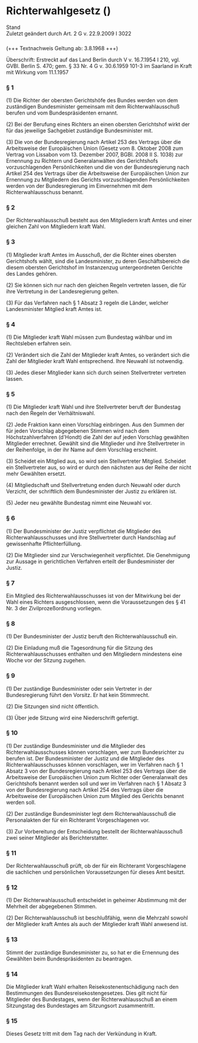 Richterwahlgesetz ()
====================

Stand  
Zuletzt geändert durch Art. 2 G v. 22.9.2009 I 3022

### 

(+++ Textnachweis Geltung ab: 3.8.1968 +++)

Überschrift: Erstreckt auf das Land Berlin durch V v. 16.7.1954 I 210, vgl. GVBl. Berlin S. 470; gem. § 33 Nr. 4 G v. 30.6.1959 101-3 im Saarland in Kraft mit Wirkung vom 11.1.1957

### § 1

(1) Die Richter der obersten Gerichtshöfe des Bundes werden von dem zuständigen Bundesminister gemeinsam mit dem Richterwahlausschuß berufen und vom Bundespräsidenten ernannt.

(2) Bei der Berufung eines Richters an einen obersten Gerichtshof wirkt der für das jeweilige Sachgebiet zuständige Bundesminister mit.

(3) Die von der Bundesregierung nach Artikel 253 des Vertrags über die Arbeitsweise der Europäischen Union (Gesetz vom 8. Oktober 2008 zum Vertrag von Lissabon vom 13. Dezember 2007, BGBl. 2008 II S. 1038) zur Ernennung zu Richtern und Generalanwälten des Gerichtshofs vorzuschlagenden Persönlichkeiten und die von der Bundesregierung nach Artikel 254 des Vertrags über die Arbeitsweise der Europäischen Union zur Ernennung zu Mitgliedern des Gerichts vorzuschlagenden Persönlichkeiten werden von der Bundesregierung im Einvernehmen mit dem Richterwahlausschuss benannt.

### § 2

Der Richterwahlausschuß besteht aus den Mitgliedern kraft Amtes und einer gleichen Zahl von Mitgliedern kraft Wahl.

### § 3

(1) Mitglieder kraft Amtes im Ausschuß, der die Richter eines obersten Gerichtshofs wählt, sind die Landesminister, zu deren Geschäftsbereich die diesem obersten Gerichtshof im Instanzenzug untergeordneten Gerichte des Landes gehören.

(2) Sie können sich nur nach den gleichen Regeln vertreten lassen, die für ihre Vertretung in der Landesregierung gelten.

(3) Für das Verfahren nach § 1 Absatz 3 regeln die Länder, welcher Landesminister Mitglied kraft Amtes ist.

### § 4

(1) Die Mitglieder kraft Wahl müssen zum Bundestag wählbar und im Rechtsleben erfahren sein.

(2) Verändert sich die Zahl der Mitglieder kraft Amtes, so verändert sich die Zahl der Mitglieder kraft Wahl entsprechend. Ihre Neuwahl ist notwendig.

(3) Jedes dieser Mitglieder kann sich durch seinen Stellvertreter vertreten lassen.

### § 5

(1) Die Mitglieder kraft Wahl und ihre Stellvertreter beruft der Bundestag nach den Regeln der Verhältniswahl.

(2) Jede Fraktion kann einen Vorschlag einbringen. Aus den Summen der für jeden Vorschlag abgegebenen Stimmen wird nach dem Höchstzahlverfahren (d'Hondt) die Zahl der auf jeden Vorschlag gewählten Mitglieder errechnet. Gewählt sind die Mitglieder und ihre Stellvertreter in der Reihenfolge, in der ihr Name auf dem Vorschlag erscheint.

(3) Scheidet ein Mitglied aus, so wird sein Stellvertreter Mitglied. Scheidet ein Stellvertreter aus, so wird er durch den nächsten aus der Reihe der nicht mehr Gewählten ersetzt.

(4) Mitgliedschaft und Stellvertretung enden durch Neuwahl oder durch Verzicht, der schriftlich dem Bundesminister der Justiz zu erklären ist.

(5) Jeder neu gewählte Bundestag nimmt eine Neuwahl vor.

### § 6

(1) Der Bundesminister der Justiz verpflichtet die Mitglieder des Richterwahlausschusses und ihre Stellvertreter durch Handschlag auf gewissenhafte Pflichterfüllung.

(2) Die Mitglieder sind zur Verschwiegenheit verpflichtet. Die Genehmigung zur Aussage in gerichtlichen Verfahren erteilt der Bundesminister der Justiz.

### § 7

Ein Mitglied des Richterwahlausschusses ist von der Mitwirkung bei der Wahl eines Richters ausgeschlossen, wenn die Voraussetzungen des § 41 Nr. 3 der Zivilprozeßordnung vorliegen.

### § 8

(1) Der Bundesminister der Justiz beruft den Richterwahlausschuß ein.

(2) Die Einladung muß die Tagesordnung für die Sitzung des Richterwahlausschusses enthalten und den Mitgliedern mindestens eine Woche vor der Sitzung zugehen.

### § 9

(1) Der zuständige Bundesminister oder sein Vertreter in der Bundesregierung führt den Vorsitz. Er hat kein Stimmrecht.

(2) Die Sitzungen sind nicht öffentlich.

(3) Über jede Sitzung wird eine Niederschrift gefertigt.

### § 10

(1) Der zuständige Bundesminister und die Mitglieder des Richterwahlausschusses können vorschlagen, wer zum Bundesrichter zu berufen ist. Der Bundesminister der Justiz und die Mitglieder des Richterwahlausschusses können vorschlagen, wer im Verfahren nach § 1 Absatz 3 von der Bundesregierung nach Artikel 253 des Vertrags über die Arbeitsweise der Europäischen Union zum Richter oder Generalanwalt des Gerichtshofs benannt werden soll und wer im Verfahren nach § 1 Absatz 3 von der Bundesregierung nach Artikel 254 des Vertrags über die Arbeitsweise der Europäischen Union zum Mitglied des Gerichts benannt werden soll.

(2) Der zuständige Bundesminister legt dem Richterwahlausschuß die Personalakten der für ein Richteramt Vorgeschlagenen vor.

(3) Zur Vorbereitung der Entscheidung bestellt der Richterwahlausschuß zwei seiner Mitglieder als Berichterstatter.

### § 11

Der Richterwahlausschuß prüft, ob der für ein Richteramt Vorgeschlagene die sachlichen und persönlichen Voraussetzungen für dieses Amt besitzt.

### § 12

(1) Der Richterwahlausschuß entscheidet in geheimer Abstimmung mit der Mehrheit der abgegebenen Stimmen.

(2) Der Richterwahlausschuß ist beschlußfähig, wenn die Mehrzahl sowohl der Mitglieder kraft Amtes als auch der Mitglieder kraft Wahl anwesend ist.

### § 13

Stimmt der zuständige Bundesminister zu, so hat er die Ernennung des Gewählten beim Bundespräsidenten zu beantragen.

### § 14

Die Mitglieder kraft Wahl erhalten Reisekostenentschädigung nach den Bestimmungen des Bundesreisekostengesetzes. Dies gilt nicht für Mitglieder des Bundestages, wenn der Richterwahlausschuß an einem Sitzungstag des Bundestages am Sitzungsort zusammentritt.

### § 15

Dieses Gesetz tritt mit dem Tag nach der Verkündung in Kraft.

